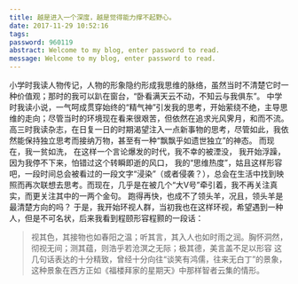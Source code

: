 ```yaml
---
title: 越是进入一个深度，越是觉得能力撑不起野心。
date: 2017-11-29 10:52:16
tags:
password: 960119
abstract: Welcome to my blog, enter password to read.
message: Welcome to my blog, enter password to read.
---
```


小学时我读人物传记，人物的形象隐约形成我思维的脉络，虽然当时不清楚它时一种价值观；那时的我可以趴在窗台，“卧看满天云不动，不知云与我俱东”。
中学时我读小说，一气呵成贯穿始终的“精气神”引发我的思考，开始萦绕不绝，主导思维的走向；尽管当时的环境现在看来很艰苦，但依然在追求光风霁月，和而不流。
高三时我读杂志，在日复一日的时期渴望注入一点新事物的思考，尽管如此，我依然能保持独立思考而接纳万物，甚至有一种“飘飘乎如遗世独立”的神态。
而现在，我一贫如洗，
在这样一个言论爆发的时代，我不幸的被湮没，
我开始浮躁，因为我停不下来，怕错过这个转瞬即逝的风口，
我的“思维热度”，姑且这样形容吧，一段时间总会被看过的一段文字“浸染”（或者侵袭？），总会在生活中找到映照而再次联想去思考。而现在，几乎是在被几个“大V号”牵引着，我不再关注真实，而更关注其中的一两个金句。
跑得再快，也成不了领头羊，况且，领头羊是最清楚方向的吗？
于是，我开始环视人群，当初我也在这样环视，希望遇到一种人，但是不可名状，后来我看到程颐形容程颢的一段话：
> 视其色，其接物也如春阳之温；听其言，其入人也如时雨之润。胸怀洞然，彻视无间；测其蕴，则浩乎若沧溟之无际；极其德，美言盖不足以形容
这几句话表达的十分精致，曾经十分向往“谈笑有鸿儒，往来无白丁”的景象，这种景象在西方正如《福楼拜家的星期天》中那样智者云集的情形。